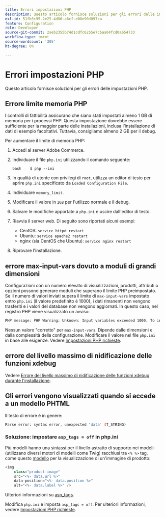 ```yaml
---
title: Errori impostazioni PHP
description: Questo articolo fornisce soluzioni per gli errori delle impostazioni PHP.
exl-id: 51fb3c95-2e25-4d86-a6cf-e08e90d097ca
feature: Configuration
role: Developer
source-git-commit: 2aeb2355b74d1cdfc62b5e7c5aa04fcd0a654733
workflow-type: tm+mt
source-wordcount: '305'
ht-degree: 0%

---
```


# Errori impostazioni PHP

Questo articolo fornisce soluzioni per gli errori delle impostazioni PHP.

## Errore limite memoria PHP

I controlli di fattibilità assicurano che siano stati impostati almeno 1 GB di memoria per i processi PHP. Questa impostazione dovrebbe essere sufficiente per la maggior parte delle installazioni, inclusa l’installazione di dati di esempio facoltativi. Tuttavia, consigliamo almeno 2 GB per il debug.

Per aumentare il limite di memoria PHP:

1. Accedi al server Adobe Commerce.
1. Individuare il file `php.ini` utilizzando il comando seguente:

   ```
   bash    $ php --ini
   ```

1. In qualità di utente con privilegi di `root`, utilizza un editor di testo per aprire `php.ini` specificato da `Loaded Configuration File`.
1. Individuare `memory_limit`.
1. Modificare il valore in `2GB` per l&#39;utilizzo normale e il debug.
1. Salvare le modifiche apportate a `php.ini` e uscire dall&#39;editor di testo.
1. Riavvia il server web. Di seguito sono riportati alcuni esempi:

   * CentOS: `service httpd restart`
   * Ubuntu: `service apache2 restart`
   * nginx (sia CentOS che Ubuntu): `service nginx restart`

1. Riprovare l&#39;installazione.

## errore max-input-vars dovuto a moduli di grandi dimensioni

Configurazioni con un numero elevato di visualizzazioni, prodotti, attributi o opzioni possono generare moduli che superano il limite PHP preimpostato. Se il numero di valori inviati supera il limite di `max-input-vars` impostato entro `php.ini` (il valore predefinito è 1000), i dati rimanenti non vengono trasferiti e i valori del database non vengono aggiornati. In questo caso, nel registro PHP viene visualizzato un avviso:

```bash
PHP message: PHP Warning: Unknown: Input variables exceeded 1000. To increase the limit change max_input_vars in php.ini.
```

Nessun valore &quot;corretto&quot; per `max-input-vars`. Dipende dalle dimensioni e dalla complessità della configurazione. Modificare il valore nel file `php.ini` in base alle esigenze. Vedere [Impostazioni PHP richieste](https://experienceleague.adobe.com/en/docs/commerce-operations/installation-guide/prerequisites/php-settings).

## errore del livello massimo di nidificazione delle funzioni xdebug

Vedere [Errore del livello massimo di nidificazione delle funzioni xdebug durante l&#39;installazione](/help/troubleshooting/miscellaneous/installation-xdebug-maximum-function-nesting-level-error.md).

## Gli errori vengono visualizzati quando si accede a un modello PHTML

Il testo di errore è in genere:

```bash
Parse error: syntax error, unexpected 'data' (T_STRING)
```

### Soluzione: impostare `asp_tags = off` in php.ini

Più modelli hanno una sintassi per il livello astratto di supporto nei modelli (utilizzano diversi motori di modelli come Twig) racchiusi tra `<% %>` tag, come questo [modello](https://github.com/magento/magento2/blob/2.0/app/code/Magento/Catalog/view/adminhtml/templates/product/edit/base_image.phtml) per la visualizzazione di un&#39;immagine di prodotto:

```php
<img
    class="product-image"
    src="<%- data.url %>"
    data-position="<%- data.position %>"
    alt="<%- data.label %>" />
```

Ulteriori informazioni su [asp\_tags](http://php.net/manual/en/ini.core.php#ini.asp-tags).

Modifica `php.ini` e imposta `asp_tags = off`. Per ulteriori informazioni, vedere [Impostazioni PHP richieste](https://experienceleague.adobe.com/en/docs/commerce-operations/installation-guide/prerequisites/php-settings).
